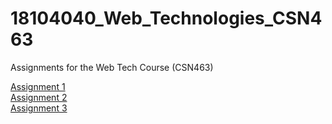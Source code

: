 # 18104040_Web_Technologies_CSN463

Assignments for the Web Tech Course (CSN463)

[Assignment 1](https://github.com/Harshit564/18104040_Web_Technologies_CSN463/tree/main/Assignment%201)
<br/>
[Assignment 2](https://github.com/Harshit564/18104040_Web_Technologies_CSN463/tree/main/Assignment%202)
<br/>
[Assignment 3](https://github.com/Harshit564/18104040_Web_Technologies_CSN463/tree/main/Assignment%203)
